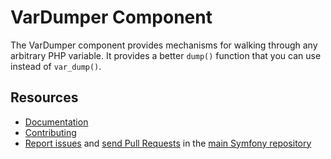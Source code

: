 VarDumper Component
===================

The VarDumper component provides mechanisms for walking through any arbitrary
PHP variable. It provides a better `dump()` function that you can use instead
of `var_dump()`.

Resources
---------

 * [Documentation](https://symfony.com/doc/current/components/var_dumper/introduction.html)
 * [Contributing](https://symfony.com/doc/current/contributing/dashboard)
 * [Report issues](https://github.com/symfony/symfony/issues) and
   [send Pull Requests](https://github.com/symfony/symfony/pulls)
   in the [main Symfony repository](https://github.com/symfony/symfony)
